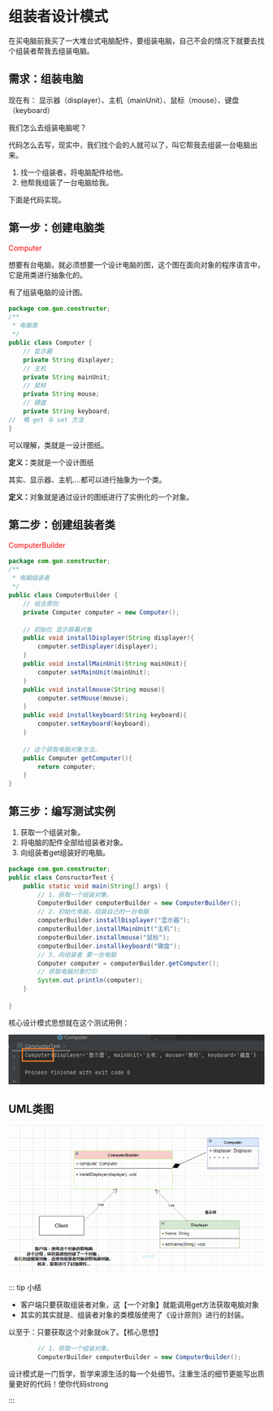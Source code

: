 # 组装者设计模式

在买电脑前我买了一大堆台式电脑配件，要组装电脑，自己不会的情况下就要去找个组装者帮我去组装电脑。

## 需求：组装电脑

现在有： 显示器（displayer）、主机（mainUnit）、鼠标（mouse）、键盘（keyboard）

我们怎么去组装电脑呢？

代码怎么去写，现实中，我们找个会的人就可以了，叫它帮我去组装一台电脑出来。

1. 找一个组装者，将电脑配件给他。
2. 他帮我组装了一台电脑给我。

下面是代码实现。

## 第一步：创建电脑类

<font color='red'>Computer</font>

想要有台电脑，就必须想要一个设计电脑的图，这个图在面向对象的程序语言中，它是用类进行抽象化的。

有了组装电脑的设计图。

```java
package com.gun.constructor;
/**
 * 电脑类
 */
public class Computer {
    // 显示器
    private String displayer;
    // 主机
    private String mainUnit;
    // 鼠标
    private String mouse;
    // 键盘
    private String keyboard;
//  略 get 与 set 方法
}
```

可以理解，类就是一设计图纸。

<b>定义：</b>类就是一个设计图纸

其实、显示器、主机....都可以进行抽象为一个类。

<b>定义：</b>对象就是通过设计的图纸进行了实例化的一个对象。

## 第二步：创建组装者类

<font color='red'>ComputerBuilder</font>

```java
package com.gun.constructor;
/**
 * 电脑组装者
 */
public class ComputerBuilder {
    // 组合原则
    private Computer computer = new Computer();

    // 初始化 显示屏幕对象
    public void installDisplayer(String displayer){
        computer.setDisplayer(displayer);
    }
    public void installMainUnit(String mainUnit){
        computer.setMainUnit(mainUnit);
    }
    public void installmouse(String mouse){
        computer.setMouse(mouse);
    }
    public void installkeyboard(String keyboard){
        computer.setKeyboard(keyboard);
    }

    // 这个获取电脑对象方法。
    public Computer getComputer(){
        return computer;
    }
}

```



## 第三步：编写测试实例

1. 获取一个组装对象。
2. 将电脑的配件全部给组装者对象。
3. 向组装者get组装好的电脑。

```java
package com.gun.constructor;
public class ConsructorTest {
    public static void main(String[] args) {
        // 1、获取一个组装对象。
        ComputerBuilder computerBuilder = new ComputerBuilder();
        // 2、初始化电脑，组装自己的一台电脑
        computerBuilder.installDisplayer("显示器");
        computerBuilder.installMainUnit("主机");
        computerBuilder.installmouse("鼠标");
        computerBuilder.installkeyboard("键盘");
        // 3、向组装者 要一台电脑
        Computer computer = computerBuilder.getComputer();
        // 获取电脑对象打印
        System.out.println(computer);
    }

}
```

核心设计模式思想就在这个测试用例：

![image-20230805161417710](./AssemblerDesignPattern.assets/image-20230805161417710.png)

## UML类图



![image-20230805164208250](./AssemblerDesignPattern.assets/image-20230805164208250.png)



::: tip  小结

- 客户端只要获取组装者对象，这【一个对象】就能调用get方法获取电脑对象
- 其实的其实就是、组装者对象的类模版使用了《设计原则》进行的封装。

以至于：只要获取这个对象就ok了。【核心思想】

```java
        // 1、获取一个组装对象。
        ComputerBuilder computerBuilder = new ComputerBuilder();
```

设计模式是一门哲学，哲学来源生活的每一个处细节。注重生活的细节更能写出质量更好的代码！使你代码strong

:::



